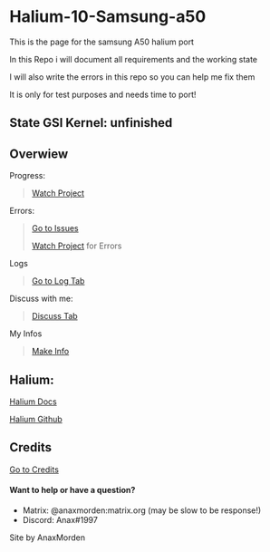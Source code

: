 # Halium-10-Samsung-a50
This is the page for the samsung A50 halium port

In this Repo i will document all requirements and the working state

I will also write the errors in this repo so you can help me fix them

It is only for test purposes and needs time to port!

## State GSI Kernel: unfinished

## Overwiew

Progress:
> [Watch Project](https://github.com/AnaxMorden/Halium-10-Samsung-a50-GSI/projects/1)

Errors: 
> [Go to Issues](https://github.com/AnaxMorden/Halium-10-Samsung-a50/issues)
>
> [Watch Project](https://github.com/AnaxMorden/Halium-10-Samsung-a50-GSI/projects/1)
for Errors

Logs
> [Go to Log Tab](https://github.com/AnaxMorden/Halium-10-Samsung-a50/wiki/latest-Log)

Discuss with me:
> [Discuss Tab](https://github.com/AnaxMorden/Halium-10-Samsung-a50/discussions)

My Infos
> [Make Info](https://github.com/AnaxMorden/Halium-10-Samsung-a50/wiki/Make-Infos)

## Halium:
[Halium Docs](https://docs.halium.org/en/latest/)

[Halium Github](https://github.com/Halium)

## Credits
[ Go to Credits](https://github.com/AnaxMorden/Halium-10-Samsung-a50/wiki/Credits)



#### Want to help or have a question?
* Matrix: @anaxmorden:matrix.org (may be slow to be response!)
* Discord: Anax#1997

Site by AnaxMorden

